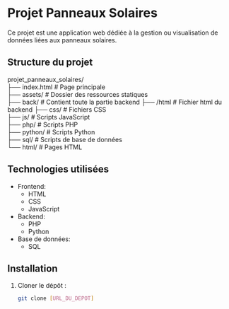 # Projet Panneaux Solaires

Ce projet est une application web dédiée à la gestion ou visualisation de données liées aux panneaux solaires.

## Structure du projet
projet_panneaux_solaires/  
├── index.html # Page principale  
├── assets/ # Dossier des ressources statiques  
├── back/ # Contient toute la partie backend
    ├── /html # Fichier html du backend
├── css/ # Fichiers CSS  
├── js/ # Scripts JavaScript   
├── php/ # Scripts PHP  
├── python/ # Scripts Python  
├── sql/ # Scripts de base de données  
└── html/ # Pages HTML  


## Technologies utilisées

- Frontend:
  - HTML
  - CSS
  - JavaScript
- Backend:
  - PHP
  - Python
- Base de données:
  - SQL

## Installation

1. Cloner le dépôt :
   ```bash
   git clone [URL_DU_DEPOT]
